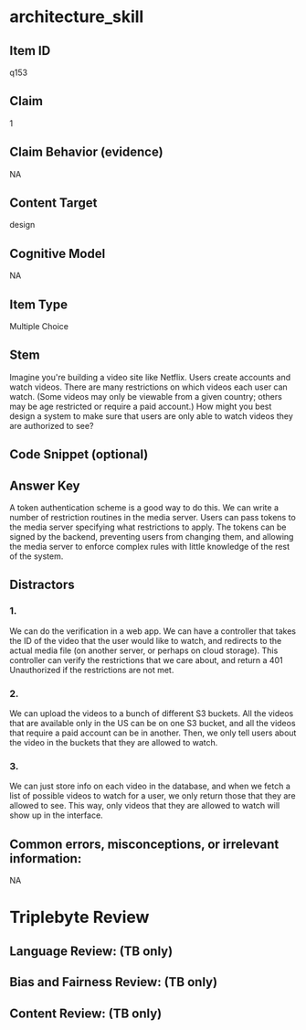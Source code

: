 # architecture_skill

## Item ID
q153

## Claim
1

## Claim Behavior (evidence)
NA

## Content Target
design

## Cognitive Model
NA

## Item Type
Multiple Choice

## Stem
Imagine you're building a video site like Netflix. Users create accounts and watch videos. There are many restrictions on which videos each user can watch. (Some videos may only be viewable from a given country; others may be age restricted or require a paid account.) How might you best design a system to make sure that users are only able to watch videos they are authorized to see?

## Code Snippet (optional)


## Answer Key
A token authentication scheme is a good way to do this. We can write a number of restriction routines in the media server. Users can pass tokens to the media server specifying what restrictions to apply. The tokens can be signed by the backend, preventing users from changing them, and allowing the media server to enforce complex rules with little knowledge of the rest of the system.

## Distractors

### 1.
We can do the verification in a web app. We can have a controller that takes the ID of the video that the user would like to watch, and redirects to the actual media file (on another server, or perhaps on cloud storage). This controller can verify the restrictions that we care about, and return a 401 Unauthorized if the restrictions are not met.

### 2.
We can upload the videos to a bunch of different S3 buckets. All the videos that are available only in the US can be on one S3 bucket, and all the videos that require a paid account can be in another. Then, we only tell users about the video in the buckets that they are allowed to watch.

### 3.
We can just store info on each video in the database, and when we fetch a list of possible videos to watch for a user, we only return those that they are allowed to see. This way, only videos that they are allowed to watch will show up in the interface.

## Common errors, misconceptions, or irrelevant information:
NA

# Triplebyte Review


## Language Review: (TB only)


## Bias and Fairness Review: (TB only)


## Content Review: (TB only)

